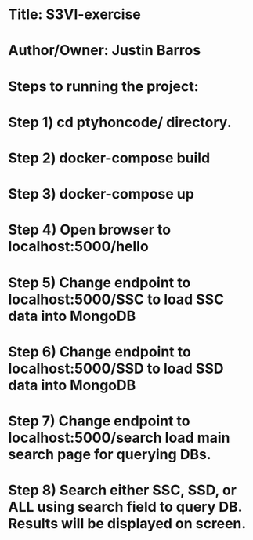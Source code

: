 # Title: S3VI-exercise
# Author/Owner: Justin Barros
#
# Steps to running the project:
# Step 1) cd ptyhoncode/ directory.
# Step 2) docker-compose build
# Step 3) docker-compose up
# Step 4) Open browser to localhost:5000/hello
# Step 5) Change endpoint to localhost:5000/SSC to load SSC data into MongoDB
# Step 6) Change endpoint to localhost:5000/SSD to load SSD data into MongoDB
# Step 7) Change endpoint to localhost:5000/search load main search page for querying DBs.
# Step 8) Search either SSC, SSD, or ALL using search field to query DB. Results will be displayed on screen.
